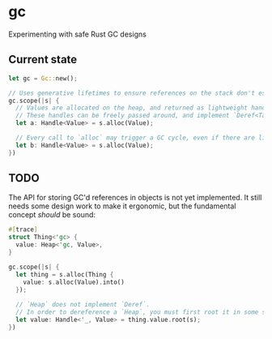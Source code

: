 # gc

Experimenting with safe Rust GC designs

## Current state

```rust
let gc = Gc::new();

// Uses generative lifetimes to ensure references on the stack don't escape their scope
gc.scope(|s| {
  // Values are allocated on the heap, and returned as lightweight handles
  // These handles can be freely passed around, and implement `Deref<Target = T>`.
  let a: Handle<Value> = s.alloc(Value);

  // Every call to `alloc` may trigger a GC cycle, even if there are live references.
  let b: Handle<Value> = s.alloc(Value);
})
```

## TODO

The API for storing GC'd references in objects is not yet implemented. It still needs some design work to make it ergonomic, but the fundamental concept _should_ be sound:

```rust
#[trace]
struct Thing<'gc> {
  value: Heap<'gc, Value>,
}

gc.scope(|s| {
  let thing = s.alloc(Thing {
    value: s.alloc(Value).into()
  });
  
  // `Heap` does not implement `Deref`.
  // In order to dereference a `Heap`, you must first root it in some scope:
  let value: Handle<'_, Value> = thing.value.root(s);
})
```
